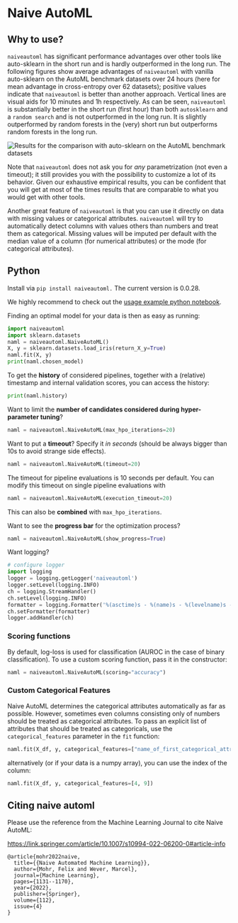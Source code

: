 # Naive AutoML

## Why to use?
`naiveautoml` has significant performance advantages over other tools like auto-sklearn in the short run and is hardly outperformed in the long run.
The following figures show average advantages of `naiveautoml` with vanilla auto-sklearn on the AutoML benchmark datasets over 24 hours (here for mean advantage in cross-entropy over 62 datasets); positive values indicate that `naiveautoml` is better than another approach.
Vertical lines are visual aids for 10 minutes and 1h respectively.
As can be seen, `naiveautoml` is substantially better in the short run (first hour) than both `autosklearn` and a `random search` and is not outperformed in the long run.
It is slightly outperformed by random forests in the (very) short run but outperforms random forests in the long run.

![Results for the comparison with auto-sklearn on the AutoML benchmark datasets](https://github.com/fmohr/naiveautoml/blob/master/publications/2022MLJ/plots/advantages.jpg)

Note that `naiveautoml` does not ask you for *any* parametrization (not even a timeout); it still provides you with the possibility to customize a lot of its behavior. Given our exhaustive empirical results, you can be confident that you will get at most of the times results that are comparable to what you would get with other tools.

Another great feature of `naiveautoml` is that you can use it directly on data with missing values or categorical attributes. `naiveautoml` will try to automatically detect columns with values others than numbers and treat them as categorical.
Missing values will be imputed per default with the median value of a column (for numerical attributes) or the mode (for categorical attributes).

## Python
Install via `pip install naiveautoml.`
The current version is 0.0.28.

We highly recommend to check out the [usage example python notebook](https://github.com/fmohr/naiveautoml/blob/master/python/usage-example.ipynb).

Finding an optimal model for your data is then as easy as running:

```python
import naiveautoml
import sklearn.datasets
naml = naiveautoml.NaiveAutoML()
X, y = sklearn.datasets.load_iris(return_X_y=True)
naml.fit(X, y)
print(naml.chosen_model)
```

To get the **history** of considered pipelines, together with a (relative) timestamp and internal validation scores, you can access the history:

```python
print(naml.history)
```

Want to limit the **number of candidates considered during hyper-parameter tuning**?

```python
naml = naiveautoml.NaiveAutoML(max_hpo_iterations=20)
```
Want to put a **timeout**? Specify it *in seconds* (should be always bigger than 10s to avoid strange side effects).

```python
naml = naiveautoml.NaiveAutoML(timeout=20)
```
The timeout for pipeline evaluations is 10 seconds per default. You can modify this timeout on single pipeline evaluations with

```python
naml = naiveautoml.NaiveAutoML(execution_timeout=20)
```

This can also be **combined** with `max_hpo_iterations`.

Want to see the **progress bar** for the optimization process?

```python
naml = naiveautoml.NaiveAutoML(show_progress=True)
```

Want logging?

```python
# configure logger
import logging
logger = logging.getLogger('naiveautoml')
logger.setLevel(logging.INFO)
ch = logging.StreamHandler()
ch.setLevel(logging.INFO)
formatter = logging.Formatter('%(asctime)s - %(name)s - %(levelname)s - %(message)s')
ch.setFormatter(formatter)
logger.addHandler(ch)
```

### Scoring functions
By default, log-loss is used for classification (AUROC in the case of binary classification). To use a custom scoring function, pass it in the constructor:

```python
naml = naiveautoml.NaiveAutoML(scoring="accuracy")
```

### Custom Categorical Features
Naive AutoML determines the categorical attributes automatically as far as possible.
However, sometimes even columns consisting only of numbers should be treated as categorical attributes.
To pass an explicit list of attributes that should be treated as categoricals, use the `categorical_features` parameter in the `fit` function:

```python
naml.fit(X_df, y, categorical_features=["name_of_first_categorical_attribute", "name_of_second_categorical_attribute"])
```
alternatively (or if your data is a numpy array), you can use the index of the column:
```python
naml.fit(X_df, y, categorical_features=[4, 9])
```

## Citing naive automl
Please use the reference from the Machine Learning Journal to cite Naive AutoML:

https://link.springer.com/article/10.1007/s10994-022-06200-0#article-info

```
@article{mohr2022naive,
  title={{Naive Automated Machine Learning}},
  author={Mohr, Felix and Wever, Marcel},
  journal={Machine Learning},
  pages={1131--1170},
  year={2022},
  publisher={Springer},
  volume={112},
  issue={4}
}

